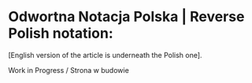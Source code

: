 # Odwortna Notacja Polska | Reverse Polish notation:

[English version of the article is underneath the Polish one].


Work in Progress / Strona w budowie
